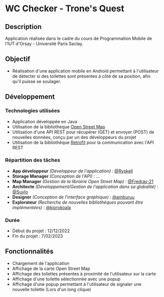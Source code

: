 # WC Checker - Trone's Quest

## Description

Application réalisée dans le cadre du cours de Programmation Mobile de l'IUT d'Orsay - Université Paris Saclay.

## Objectif

- Réalisation d'une application mobile en Android permettant à l'utilisateur de détecter si des toilettes sont présentes à côté de sa position, afin qu'il puisse se soulager.

## Développement

### Technologies utilisées
- Application développée en Java
- Utilisation de la bibliothèque [Open Street Map](https://www.openstreetmap.org/)
- Utilisation d'une API REST pour récupérer (GET) et envoyer (POST) de nouvelles données, conçu par un des développeurs du projet
- Utilisation de la bibliothèque [Retrofit](https://square.github.io/retrofit/) pour la communication avec l'API REST


### Répartition des tâches
- **App développeur** *(Développeur de l'application)* : [@Ryskell](https://github.com/Ryskell)
- **Storage Manager** *(Conception de l'API)* : ...
- **Map Manager** *(Gestion de la librairie Open Street Map)* : [@Fredray-21](https://github.com/Fredray-21)
- **Architecte** *(Développement/Gestion de l'application dans sa globalité)* : [@Suylo](https://github.com/Suylo)
- **Designer** *(Conception de l'interface graphique)* : [@amburuu](https://github.com/amburuu)
- **Explorateur** *(Recherche de nouvelles bibliothèques pouvant être implémentées)* : [@kiprokoala](https://github.com/kiprokoala)

### Durée
- Début du projet : 12/12/2022
- Fin du projet : 7/02/2023

## Fonctionnalités

- Chargement de l'application
- Affichage de la carte Open Street Map
- Affichage des toilettes présentes à proximité de l'utilisateur sur la carte
- Affichage d'une toilette sélectionnée avec une popup
- Affichage d'une popup permettant à l'utilisateur de signaler une nouvelle toilette (Lors d'un long clique)

